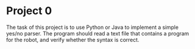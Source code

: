 # Project 0
 The task of this project is to use Python or Java to implement a simple yes/no parser. The program should read a text file that contains a program for the robot, and verify whether the syntax is correct.
